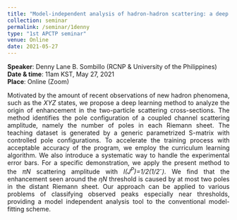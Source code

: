 ```yaml
---
title: "Model-independent analysis of hadron-hadron scattering: a deep learning approach"
collection: seminar
permalink: /seminar/1denny
type: "1st APCTP seminar"
venue: Online 
date: 2021-05-27
---
```


 <b>Speaker</b>: Denny Lane B. Sombillo (RCNP & University of the Philippines)<br>
 <b>Date & time</b>: 11am KST, May 27, 2021 <br>
 <b>Place</b>: Online (Zoom)

<p align="justify">Motivated by the amount of recent observations of new hadron phenomena, such as the <i>XYZ</i> states,  we propose a deep learning method to analyze the origin of enhancement in the two-particle scattering cross-sections. The method identifies the pole configuration of a coupled channel scattering amplitude, namely the number of poles in each Riemann sheet. The teaching dataset is generated by a generic parametrized S-matrix with controlled pole configurations. To accelerate the training process with acceptable accuracy of the program, we employ the curriculum learning algorithm.  We also introduce a systematic way to handle the experimental error bars. For a specific demonstration, we apply the present method to the <i>πN</i> scattering amplitude with <i>I(J<sup>P</sup>)=1/2(1/2<sup>-</sup>)</i>. We find that the enhancement seen around the <i>ηN</i> threshold is caused by at most two poles in the distant Riemann sheet. Our approach can be applied to various problems of classifying observed peaks especially near thresholds, providing a model independent analysis tool to the conventional model-fitting scheme.</p>
